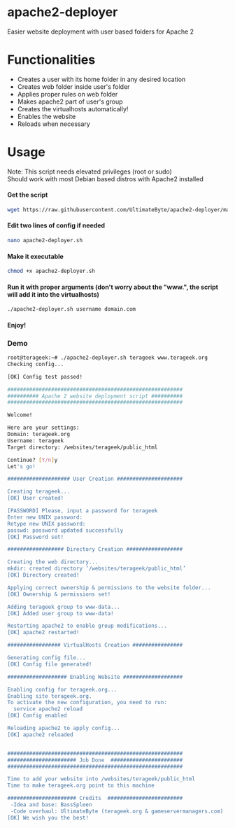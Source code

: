 # apache2-deployer
Easier website deployment with user based folders for Apache 2

# Functionalities
* Creates a user with its home folder in any desired location
* Creates web folder inside user's folder
* Applies proper rules on web folder
* Makes apache2 part of user's group
* Creates the virtualhosts automatically!
* Enables the website
* Reloads when necessary

# Usage

Note: This script needs elevated privileges (root or sudo)  
Should work with most Debian based distros with Apache2 installed


#### Get the script
````bash
wget https://raw.githubusercontent.com/UltimateByte/apache2-deployer/master/apache2-deployer.sh
````
#### Edit two lines of config if needed
````bash
nano apache2-deployer.sh
````
#### Make it executable
````bash
chmod +x apache2-deployer.sh
````
#### Run it with proper arguments (don't worry about the "www.", the script will add it into the virtualhosts)
````bash
./apache2-deployer.sh username domain.com
````
#### Enjoy!




### Demo

````bash
root@terageek:~# ./apache2-deployer.sh terageek www.terageek.org
Checking config...

[OK] Config test passed!

########################################################
########## Apache 2 website deployment script ##########
########################################################

Welcome!

Here are your settings:
Domain: terageek.org
Username: terageek
Target directory: /websites/terageek/public_html

Continue? [Y/n]y
Let's go!

#################### User Creation #####################

Creating terageek...
[OK] User created!

[PASSWORD] Please, input a password for terageek
Enter new UNIX password:
Retype new UNIX password:
passwd: password updated successfully
[OK] Password set!

################## Directory Creation ##################

Creating the web directory...
mkdir: created directory ‘/websites/terageek/public_html’
[OK] Directory created!

Applying correct ownership & permissions to the website folder...
[OK] Ownership & permissions set!

Adding terageek group to www-data...
[OK] Added user group to www-data!

Restarting apache2 to enable group modifications...
[OK] apache2 restarted!

################# VirtualHosts Creation ################

Generating config file...
[OK] Config file generated!

################### Enabling Website ###################

Enabling config for terageek.org...
Enabling site terageek.org.
To activate the new configuration, you need to run:
  service apache2 reload
[OK] Config enabled

Reloading apache2 to apply config...
[OK] apache2 reloaded


########################################################
###################### Job Done  #######################
########################################################

Time to add your website into /websites/terageek/public_html
Time to make terageek.org point to this machine

###################### Credits  ########################
 -Idea and base: BassSpleen
 -Code overhaul: UltimateByte (terageek.org & gameservermanagers.com)
[OK] We wish you the best!
````
